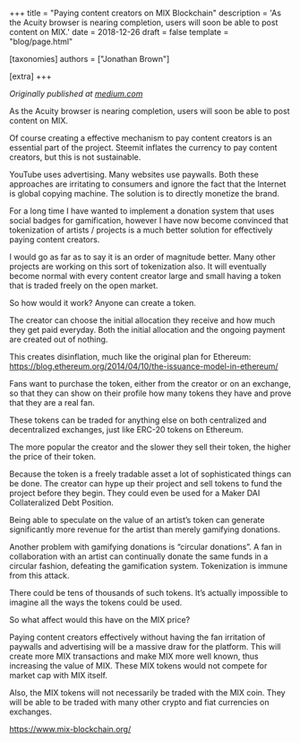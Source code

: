 +++
title = "Paying content creators on MIX Blockchain"
description = 'As the Acuity browser is nearing completion, users will soon be able to post content on MIX.'
date = 2018-12-26
draft = false
template = "blog/page.html"

[taxonomies]
authors = ["Jonathan Brown"]

[extra]
+++

*Originally published at [medium.com](https://medium.com/mix-blockchain/paying-content-creators-on-mix-blockchain-addafc52e63f)*

<p id="0906" class="pw-post-body-paragraph lz ma fr mb b mc md me mf mg mh mi mj mk ml mm mn mo mp mq mr ms mt mu mv mw fk bj" data-selectable-paragraph="">As the Acuity browser is nearing completion, users will soon be able to post content on MIX.</p><p id="ff00" class="pw-post-body-paragraph lz ma fr mb b mc md me mf mg mh mi mj mk ml mm mn mo mp mq mr ms mt mu mv mw fk bj" data-selectable-paragraph="">Of course creating a effective mechanism to pay content creators is an essential part of the project. Steemit inflates the currency to pay content creators, but this is not sustainable.</p><p id="88fa" class="pw-post-body-paragraph lz ma fr mb b mc md me mf mg mh mi mj mk ml mm mn mo mp mq mr ms mt mu mv mw fk bj" data-selectable-paragraph="">YouTube uses advertising. Many websites use paywalls. Both these approaches are irritating to consumers and ignore the fact that the Internet is global copying machine. The solution is to directly monetize the brand.</p><p id="b391" class="pw-post-body-paragraph lz ma fr mb b mc md me mf mg mh mi mj mk ml mm mn mo mp mq mr ms mt mu mv mw fk bj" data-selectable-paragraph="">For a long time I have wanted to implement a donation system that uses social badges for gamification, however I have now become convinced that tokenization of artists / projects is a much better solution for effectively paying content creators.</p><p id="44ac" class="pw-post-body-paragraph lz ma fr mb b mc md me mf mg mh mi mj mk ml mm mn mo mp mq mr ms mt mu mv mw fk bj" data-selectable-paragraph="">I would go as far as to say it is an order of magnitude better. Many other projects are working on this sort of tokenization also. It will eventually become normal with every content creator large and small having a token that is traded freely on the open market.</p><p id="2137" class="pw-post-body-paragraph lz ma fr mb b mc md me mf mg mh mi mj mk ml mm mn mo mp mq mr ms mt mu mv mw fk bj" data-selectable-paragraph="">So how would it work? Anyone can create a token.</p><p id="f2ad" class="pw-post-body-paragraph lz ma fr mb b mc md me mf mg mh mi mj mk ml mm mn mo mp mq mr ms mt mu mv mw fk bj" data-selectable-paragraph="">The creator can choose the initial allocation they receive and how much they get paid everyday. Both the initial allocation and the ongoing payment are created out of nothing.</p><p id="0323" class="pw-post-body-paragraph lz ma fr mb b mc md me mf mg mh mi mj mk ml mm mn mo mp mq mr ms mt mu mv mw fk bj" data-selectable-paragraph="">This creates disinflation, much like the original plan for Ethereum: <a class="af mx" href="https://blog.ethereum.org/2014/04/10/the-issuance-model-in-ethereum/" rel="noopener ugc nofollow" target="_blank">https://blog.ethereum.org/2014/04/10/the-issuance-model-in-ethereum/</a></p><p id="ab03" class="pw-post-body-paragraph lz ma fr mb b mc md me mf mg mh mi mj mk ml mm mn mo mp mq mr ms mt mu mv mw fk bj" data-selectable-paragraph="">Fans want to purchase the token, either from the creator or on an exchange, so that they can show on their profile how many tokens they have and prove that they are a real fan.</p><p id="5a89" class="pw-post-body-paragraph lz ma fr mb b mc md me mf mg mh mi mj mk ml mm mn mo mp mq mr ms mt mu mv mw fk bj" data-selectable-paragraph="">These tokens can be traded for anything else on both centralized and decentralized exchanges, just like ERC-20 tokens on Ethereum.</p><p id="9242" class="pw-post-body-paragraph lz ma fr mb b mc md me mf mg mh mi mj mk ml mm mn mo mp mq mr ms mt mu mv mw fk bj" data-selectable-paragraph="">The more popular the creator and the slower they sell their token, the higher the price of their token.</p><p id="88e9" class="pw-post-body-paragraph lz ma fr mb b mc md me mf mg mh mi mj mk ml mm mn mo mp mq mr ms mt mu mv mw fk bj" data-selectable-paragraph="">Because the token is a freely tradable asset a lot of sophisticated things can be done. The creator can hype up their project and sell tokens to fund the project before they begin. They could even be used for a Maker DAI Collateralized Debt Position.</p><p id="b0a3" class="pw-post-body-paragraph lz ma fr mb b mc md me mf mg mh mi mj mk ml mm mn mo mp mq mr ms mt mu mv mw fk bj" data-selectable-paragraph="">Being able to speculate on the value of an artist’s token can generate significantly more revenue for the artist than merely gamifying donations.</p><p id="0f40" class="pw-post-body-paragraph lz ma fr mb b mc md me mf mg mh mi mj mk ml mm mn mo mp mq mr ms mt mu mv mw fk bj" data-selectable-paragraph="">Another problem with gamifying donations is “circular donations”. A fan in collaboration with an artist can continually donate the same funds in a circular fashion, defeating the gamification system. Tokenization is immune from this attack.</p><p id="683b" class="pw-post-body-paragraph lz ma fr mb b mc md me mf mg mh mi mj mk ml mm mn mo mp mq mr ms mt mu mv mw fk bj" data-selectable-paragraph="">There could be tens of thousands of such tokens. It’s actually impossible to imagine all the ways the tokens could be used.</p><p id="74b8" class="pw-post-body-paragraph lz ma fr mb b mc md me mf mg mh mi mj mk ml mm mn mo mp mq mr ms mt mu mv mw fk bj" data-selectable-paragraph="">So what affect would this have on the MIX price?</p><p id="0700" class="pw-post-body-paragraph lz ma fr mb b mc md me mf mg mh mi mj mk ml mm mn mo mp mq mr ms mt mu mv mw fk bj" data-selectable-paragraph="">Paying content creators effectively without having the fan irritation of paywalls and advertising will be a massive draw for the platform. This will create more MIX transactions and make MIX more well known, thus increasing the value of MIX. These MIX tokens would not compete for market cap with MIX itself.</p><p id="133f" class="pw-post-body-paragraph lz ma fr mb b mc md me mf mg mh mi mj mk ml mm mn mo mp mq mr ms mt mu mv mw fk bj" data-selectable-paragraph="">Also, the MIX tokens will not necessarily be traded with the MIX coin. They will be able to be traded with many other crypto and fiat currencies on exchanges.</p><p id="44f5" class="pw-post-body-paragraph lz ma fr mb b mc md me mf mg mh mi mj mk ml mm mn mo mp mq mr ms mt mu mv mw fk bj" data-selectable-paragraph=""><a class="af mx" href="https://www.mix-blockchain.org/" rel="noopener ugc nofollow" target="_blank">https://www.mix-blockchain.org/</a></p>

